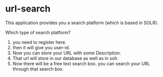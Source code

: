 url-search
==========
This application provides you a search platform (which is based in SOLR).

Which type of search platform?

1. you need to register here.
2. then it will give you user-id.
3. Now you can store your URL with some Description.
4. That url will store in our database as well as in solr.
5. Now there will be a free text search box. you can search your URL through that search box.
